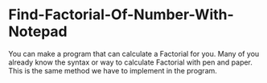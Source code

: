 # Find-Factorial-Of-Number-With-Notepad
You can make a program that can calculate a Factorial for you. Many of you already know the syntax or way to calculate Factorial with pen and paper. This is the same method we have to implement in the program.
